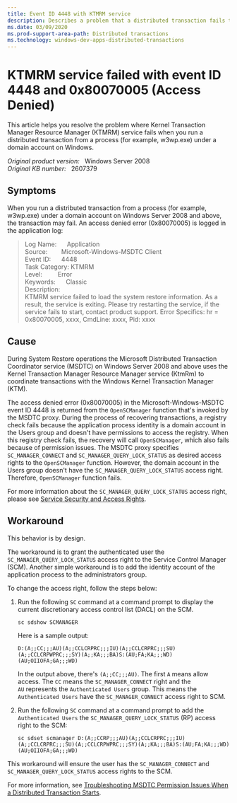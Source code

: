 ```yaml
---
title: Event ID 4448 with KTMRM service
description: Describes a problem that a distributed transaction fails to run from a process (ex. w3wp.exe) under a domain account on Windows Server 2008 and above. Provides a workaround.
ms.date: 03/09/2020
ms.prod-support-area-path: Distributed transactions
ms.technology: windows-dev-apps-distributed-transactions
---
```

# KTMRM service failed with event ID 4448 and 0x80070005 (Access Denied)

This article helps you resolve the problem where Kernel Transaction Manager Resource Manager (KTMRM) service fails when you run a distributed transaction from a process (for example, w3wp.exe) under a domain account on Windows.

_Original product version:_ &nbsp; Windows Server 2008  
_Original KB number:_ &nbsp; 2607379

## Symptoms

When you run a distributed transaction from a process (for example, w3wp.exe) under a domain account on Windows Server 2008 and above, the transaction may fail. An access denied error (0x80070005) is logged in the application log:

> Log Name:      Application  
> Source:        Microsoft-Windows-MSDTC Client  
> Event ID:      4448  
> Task Category: KTMRM  
> Level:         Error  
> Keywords:      Classic  
> Description:  
> KTMRM service failed to load the system restore information. As a result, the service is exiting. Please try restarting the service, if the service fails to start, contact product support. Error Specifics: hr = 0x80070005, xxxx, CmdLine: xxxx, Pid: xxxx

## Cause

During System Restore operations the Microsoft Distributed Transaction Coordinator service (MSDTC) on Windows Server 2008 and above uses the Kernel Transaction Manager Resource Manager service (KtmRm) to coordinate transactions with the Windows Kernel Transaction Manager (KTM).

The access denied error (0x80070005) in the Microsoft-Windows-MSDTC event ID 4448 is returned from the `OpenSCManager` function that's invoked by the MSDTC proxy. During the process of recovering transactions, a registry check fails because the application process identity is a domain account in the Users group and doesn't have permissions to access the registry. When this registry check fails, the recovery will call `OpenSCManager`, which also fails because of permission issues. The MSDTC proxy specifies `SC_MANAGER_CONNECT` and `SC_MANAGER_QUERY_LOCK_STATUS` as desired access rights to the `OpenSCManager` function. However, the domain account in the Users group doesn't have the `SC_MANAGER_QUERY_LOCK_STATUS` access right. Therefore, `OpenSCManager` function fails.

For more information about the `SC_MANAGER_QUERY_LOCK_STATUS` access right, please see [Service Security and Access Rights](/windows/win32/services/service-security-and-access-rights).

## Workaround

This behavior is by design.

The workaround is to grant the authenticated user the `SC_MANAGER_QUERY_LOCK_STATUS` access right to the Service Control Manager (SCM). Another simple workaround is to add the identity account of the application process to the administrators group.

To change the access right, follow the steps below:

1. Run the following `SC` command at a command prompt to display the current discretionary access control list (DACL) on the SCM.

    ```console
    sc sdshow SCMANAGER
    ```

    Here is a sample output:

    ```console
    D:(A;;CC;;;AU)(A;;CCLCRPRC;;;IU)(A;;CCLCRPRC;;;SU)(A;;CCLCRPWPRC;;;SY)(A;;KA;;;BA)S:(AU;FA;KA;;;WD)(AU;OIIOFA;GA;;;WD)
    ```

    In the output above, there's `(A;;CC;;;AU)`. The first `A` means allow access. The `CC` means the `SC_MANAGER_CONNECT` right and the `AU` represents the `Authenticated Users` group. This means the `Authenticated Users` have the `SC_MANAGER_CONNECT` access right to SCM.

2. Run the following `SC` command at a command prompt to add the `Authenticated Users` the `SC_MANAGER_QUERY_LOCK_STATUS` (RP) access right to the SCM:

    ```console
    sc sdset scmanager D:(A;;CCRP;;;AU)(A;;CCLCRPRC;;;IU)(A;;CCLCRPRC;;;SU)(A;;CCLCRPWPRC;;;SY)(A;;KA;;;BA)S:(AU;FA;KA;;;WD)(AU;OIIOFA;GA;;;WD)
    ```

This workaround will ensure the user has the `SC_MANAGER_CONNECT` and `SC_MANAGER_QUERY_LOCK_STATUS` access rights to the SCM.

For more information, see [Troubleshooting MSDTC Permission Issues When a Distributed Transaction Starts](/archive/blogs/distributedservices/troubleshooting-msdtc-permission-issues-when-a-distributed-transaction-starts).
